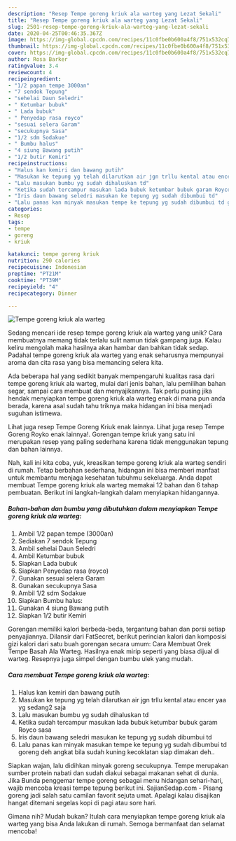 ```yaml
---
description: "Resep Tempe goreng kriuk ala warteg yang Lezat Sekali"
title: "Resep Tempe goreng kriuk ala warteg yang Lezat Sekali"
slug: 2501-resep-tempe-goreng-kriuk-ala-warteg-yang-lezat-sekali
date: 2020-04-25T00:46:35.367Z
image: https://img-global.cpcdn.com/recipes/11c0fbe0b600a4f8/751x532cq70/tempe-goreng-kriuk-ala-warteg-foto-resep-utama.jpg
thumbnail: https://img-global.cpcdn.com/recipes/11c0fbe0b600a4f8/751x532cq70/tempe-goreng-kriuk-ala-warteg-foto-resep-utama.jpg
cover: https://img-global.cpcdn.com/recipes/11c0fbe0b600a4f8/751x532cq70/tempe-goreng-kriuk-ala-warteg-foto-resep-utama.jpg
author: Rosa Barker
ratingvalue: 3.4
reviewcount: 4
recipeingredient:
- "1/2 papan tempe 3000an"
- "7 sendok Tepung"
- "sehelai Daun Seledri"
- " Ketumbar bubuk"
- " Lada bubuk"
- " Penyedap rasa royco"
- "sesuai selera Garam"
- "secukupnya Sasa"
- "1/2 sdm Sodakue"
- " Bumbu halus"
- "4 siung Bawang putih"
- "1/2 butir Kemiri"
recipeinstructions:
- "Halus kan kemiri dan bawang putih"
- "Masukan ke tepung yg telah dilarutkan air jgn trllu kental atau encer yaa yg sedang2 saja"
- "Lalu masukan bumbu yg sudah dihaluskan td"
- "Ketika sudah tercampur masukan lada bubuk ketumbar bubuk garam Royco sasa"
- "Iris daun bawang seledri masukan ke tepung yg sudah dibumbui td"
- "Lalu panas kan minyak masukan tempe ke tepung yg sudah dibumbui td goreng deh angkat bila sudah kuning kecoklatan siap dimakan deh.."
categories:
- Resep
tags:
- tempe
- goreng
- kriuk

katakunci: tempe goreng kriuk 
nutrition: 290 calories
recipecuisine: Indonesian
preptime: "PT21M"
cooktime: "PT39M"
recipeyield: "4"
recipecategory: Dinner

---
```



![Tempe goreng kriuk ala warteg](https://img-global.cpcdn.com/recipes/11c0fbe0b600a4f8/751x532cq70/tempe-goreng-kriuk-ala-warteg-foto-resep-utama.jpg)

Sedang mencari ide resep tempe goreng kriuk ala warteg yang unik? Cara membuatnya memang tidak terlalu sulit namun tidak gampang juga. Kalau keliru mengolah maka hasilnya akan hambar dan bahkan tidak sedap. Padahal tempe goreng kriuk ala warteg yang enak seharusnya mempunyai aroma dan cita rasa yang bisa memancing selera kita.

Ada beberapa hal yang sedikit banyak mempengaruhi kualitas rasa dari tempe goreng kriuk ala warteg, mulai dari jenis bahan, lalu pemilihan bahan segar, sampai cara membuat dan menyajikannya. Tak perlu pusing jika hendak menyiapkan tempe goreng kriuk ala warteg enak di mana pun anda berada, karena asal sudah tahu triknya maka hidangan ini bisa menjadi suguhan istimewa.

Lihat juga resep Tempe Goreng Kriuk enak lainnya. Lihat juga resep Tempe Goreng Royko enak lainnya!. Gorengan tempe kriuk yang satu ini merupakan resep yang paling sederhana karena tidak menggunakan tepung dan bahan lainnya.


Nah, kali ini kita coba, yuk, kreasikan tempe goreng kriuk ala warteg sendiri di rumah. Tetap berbahan sederhana, hidangan ini bisa memberi manfaat untuk membantu menjaga kesehatan tubuhmu sekeluarga. Anda dapat membuat Tempe goreng kriuk ala warteg memakai 12 bahan dan 6 tahap pembuatan. Berikut ini langkah-langkah dalam menyiapkan hidangannya.

<!--inarticleads1-->

##### Bahan-bahan dan bumbu yang dibutuhkan dalam menyiapkan Tempe goreng kriuk ala warteg:

1. Ambil 1/2 papan tempe (3000an)
1. Sediakan 7 sendok Tepung
1. Ambil sehelai Daun Seledri
1. Ambil  Ketumbar bubuk
1. Siapkan  Lada bubuk
1. Siapkan  Penyedap rasa (royco)
1. Gunakan sesuai selera Garam
1. Gunakan secukupnya Sasa
1. Ambil 1/2 sdm Sodakue
1. Siapkan  Bumbu halus:
1. Gunakan 4 siung Bawang putih
1. Siapkan 1/2 butir Kemiri


Gorengan memiliki kalori berbeda-beda, tergantung bahan dan porsi setiap penyajiannya. Dilansir dari FatSecret, berikut perincian kalori dan komposisi gizi kalori dari satu buah gorengan secara umum: Cara Membuat Orek Tempe Basah Ala Warteg. Hasilnya enak mirip seperti yang biasa dijual di warteg. Resepnya juga simpel dengan bumbu ulek yang mudah. 

<!--inarticleads2-->

##### Cara membuat Tempe goreng kriuk ala warteg:

1. Halus kan kemiri dan bawang putih
1. Masukan ke tepung yg telah dilarutkan air jgn trllu kental atau encer yaa yg sedang2 saja
1. Lalu masukan bumbu yg sudah dihaluskan td
1. Ketika sudah tercampur masukan lada bubuk ketumbar bubuk garam Royco sasa
1. Iris daun bawang seledri masukan ke tepung yg sudah dibumbui td
1. Lalu panas kan minyak masukan tempe ke tepung yg sudah dibumbui td goreng deh angkat bila sudah kuning kecoklatan siap dimakan deh..


Siapkan wajan, lalu didihkan minyak goreng secukupnya. Tempe merupakan sumber protein nabati dan sudah diakui sebagai makanan sehat di dunia. Jika Bunda penggemar tempe goreng sebagai menu hidangan sehari-hari, wajib mencoba kreasi tempe tepung berikut ini. SajianSedap.com - Pisang goreng jadi salah satu camilan favorit sejuta umat. Apalagi kalau disajikan hangat ditemani segelas kopi di pagi atau sore hari. 

Gimana nih? Mudah bukan? Itulah cara menyiapkan tempe goreng kriuk ala warteg yang bisa Anda lakukan di rumah. Semoga bermanfaat dan selamat mencoba!
